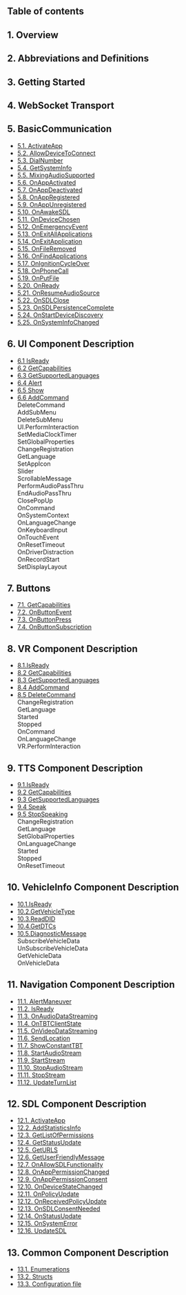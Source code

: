 ## Table of contents

## 1. Overview

## 2. Abbreviations and Definitions

## 3. Getting Started

## 4. WebSocket Transport

## 5. BasicCommunication
 -   [5.1. ActivateApp](BasicCommunication/ActivateApp/index.md#activateapp)
 -   [5.2. AllowDeviceToConnect](BasicCommunication/AllowDeviceToConnect/index.md#allowdevicetoconnect)
 -   [5.3. DialNumber](BasicCommunication/DialNumber/index.md#dialnumber)
 -   [5.4. GetSystemInfo](BasicCommunication/GetSystemInfo/index.md#getsysteminfo)
 -   [5.5. MixingAudioSupported](BasicCommunication/MixingAudioSupported/index.md#mixingaudiosupported)
 -   [5.6. OnAppActivated](BasicCommunication/OnAppActivated/index.md#onappactivated)
 -   [5.7. OnAppDeactivated](BasicCommunication/OnAppDeactivated/index.md#onappdeactivated)
 -   [5.8. OnAppRegistered](BasicCommunication/OnAppRegistered/index.md#onappregistered)
 -   [5.9. OnAppUnregistered](BasicCommunication/OnAppUnregistered/index.md#onappunregistered)
 -   [5.10. OnAwakeSDL](BasicCommunication/OnAwakeSDL/index.md#onawakesdl)
 -   [5.11. OnDeviceChosen](BasicCommunication/OnDeviceChosen/index.md#ondevicechosen)
 -   [5.12. OnEmergencyEvent](BasicCommunication/OnEmergencyEvent/index.md#onemergencyevent)
 -   [5.13. OnExitAllApplications](BasicCommunication/OnExitAllApplications/index.md#onexitallapplications)
 -   [5.14. OnExitApplication](BasicCommunication/OnExitApplication/index.md#onexitapplication)
 -   [5.15. OnFileRemoved](BasicCommunication/OnFileRemoved/index.md#onfileremoved) 
 -   [5.16. OnFindApplications](BasicCommunication/OnFindApplications/index.md#onfindapplications) 
 -   [5.17. OnIgnitionCycleOver](BasicCommunication/OnIgnitionCycleOver/index.md#onignitioncycleover)
 -   [5.18. OnPhoneCall](BasicCommunication/OnPhoneCall/index.md#onphonecall)
 -   [5.19. OnPutFile](BasicCommunication/OnPutFile/index.md#onputfile)
 -   [5.20. OnReady](BasicCommunication/OnReady/index.md#onready)
 -   [5.21. OnResumeAudioSource](BasicCommunication/OnResumeAudioSource/index.md#onresumeaudiosource)
 -   [5.22. OnSDLClose](BasicCommunication/OnSDLClose/index.md#onsdlclose)
 -   [5.23. OnSDLPersistenceComplete](BasicCommunication/OnSDLPersistenceComplete/index.md#onsdlpersistencecomplete)
 -   [5.24. OnStartDeviceDiscovery](BasicCommunication/OnStartDeviceDiscovery/index.md#onstartdevicediscovery)
 -   [5.25. OnSystemInfoChanged](BasicCommunication/OnSystemInfoChanged/index.md#notification)
 
## 6. UI Component Description
-    [6.1 IsReady]()  
-    [6.2 GetCapabilities]()  
-    [6.3 GetSupportedLanguages]()  
-    [6.4 Alert]()  
-    [6.5 Show]()  
-    [6.6 AddCommand]()  
DeleteCommand  
AddSubMenu  
DeleteSubMenu  
UI.PerformInteraction  
SetMediaClockTimer  
SetGlobalProperties  
ChangeRegistration  
GetLanguage  
SetAppIcon  
Slider  
ScrollableMessage  
PerformAudioPassThru    
EndAudioPassThru  
ClosePopUp  
OnCommand  
OnSystemContext  
OnLanguageChange  
OnKeyboardInput  
OnTouchEvent  
OnResetTimeout  
OnDriverDistraction  
OnRecordStart  
SetDisplayLayout

## 7. Buttons  
 -   [7.1. GetCapabilities](Buttons/GetCapabilities/index.md#getcapabilities)
 -   [7.2. OnButtonEvent](Buttons/OnButtonEvent/index.md#onbuttonevent)
 -   [7.3. OnButtonPress](Buttons/OnButtonPress/index.md#onbuttonpress) 
 -   [7.4. OnButtonSubscription](Buttons/OnButtonSubscription/index.md#onbuttonsubscription) 

## 8. VR Component Description  
 -   [8.1.IsReady]()  
 -   [8.2 GetCapabilities]()  
 -   [8.3 GetSupportedLanguages]()  
 -   [8.4 AddCommand]()  
 -   [8.5 DeleteCommand]()  
ChangeRegistration  
GetLanguage  
Started  
Stopped  
OnCommand  
OnLanguageChange  
VR.PerformInteraction

## 9. TTS Component Description  
 -   [9.1.IsReady]()  
 -   [9.2 GetCapabilities]()  
 -   [9.3 GetSupportedLanguages]()  
 -   [9.4 Speak]()  
 -   [9.5 StopSpeaking]()  
ChangeRegistration  
GetLanguage  
SetGlobalProperties  
OnLanguageChange  
Started  
Stopped  
OnResetTimeout

## 10. VehicleInfo Component Description  
 -   [10.1.IsReady]()  
 -   [10.2.GetVehicleType]()  
 -   [10.3.ReadDID]() 
 -   [10.4.GetDTCs]()  
 -   [10.5.DiagnosticMessage]()  
SubscribeVehicleData  
UnSubscribeVehicleData  
GetVehicleData  
OnVehicleData

## 11. Navigation Component Description
-  [11.1. AlertManeuver](Navigation/AlertManeuver/index.md#alertmaneuver) 
-  [11.2. IsReady](Navigation/IsReady/index.md#isready) 
-  [11.3. OnAudioDataStreaming](Navigation/OnAudioDataStreaming/index.md#onaudiodatastreaming) 
-  [11.4. OnTBTClientState](Navigation/OnTBTClientState/index.md#ontbtclientstate) 
-  [11.5. OnVideoDataStreaming](Navigation/OnVideoDataStreaming/index.md#onvideodatastreaming) 
-  [11.6. SendLocation](Navigation/SendLocation/index.md#sendlocation) 
-  [11.7. ShowConstantTBT](Navigation/ShowConstantTBT/index.md#showconstanttbt) 
-  [11.8. StartAudioStream](Navigation/StartAudioStream/index.md#startaudiostream) 
-  [11.9. StartStream](Navigation/StartStream/index.md#startstream) 
-  [11.10. StopAudioStream](Navigation/StopAudioStream/index.md#stopaudiostream) 
-  [11.11. StopStream](Navigation/StopStream/index.md#stopstream) 
-  [11.12. UpdateTurnList](Navigation/UpdateTurnList/index.md#updateturnlist)  

## 12. SDL Component Description
-   [12.1. ActivateApp](SDL/ActivateApp/index.md#activateapp)
-   [12.2. AddStatisticsInfo](SDL/AddStatisticsInfo/index.md#addstatisticsinfo)  
-   [12.3. GetListOfPermissions](SDL/GetListOfPermissions/index.md#getlistofpermissions)
-   [12.4. GetStatusUpdate](SDL/GetStatusUpdate/index.md#getstatusupdate)  
-   [12.5. GetURLS](SDL/GetURLS/index.md#geturls)  
-   [12.6. GetUserFriendlyMessage](SDL/GetUserFriendlyMessage/index.md#getuserfriendlymessage)  
-   [12.7. OnAllowSDLFunctionality](SDL/OnAllowSDLFunctionality/index.md#onallowsdlfunctionality)
-   [12.8. OnAppPermissionChanged](SDL/OnAppPermissionChanged/index.md#onapppermissionchanged)  
-   [12.9. OnAppPermissionConsent](SDL/OnAppPermissionConsent/index.md)  
-   [12.10. OnDeviceStateChanged](SDL/OnDeviceStateChanged/index.md#ondevicestatechanged)  
-   [12.11. OnPolicyUpdate](SDL/OnPolicyUpdate/index.md#onpolicyupdate)  
-   [12.12. OnReceivedPolicyUpdate](SDL/OnReceivedPolicyUpdate/index.md#onreceivedpolicyupdate)  
-   [12.13. OnSDLConsentNeeded](SDL/OnSDLConsentNeeded/index.md#onsdlconsentneeded)
-   [12.14. OnStatusUpdate](SDL/OnStatusUpdate/index.md#onstatusupdate)
-   [12.15. OnSystemError](SDL/OnSystemError/index.md#onsystemerror)
-   [12.16. UpdateSDL](SDL/UpdateSDL/index.md#updatesdl)  

## 13. Common Component Description  
-  [13.1. Enumerations](Guide_index#enumerations)  
-  [13.2. Structs](Guide_index#structs)
-  [13.3. Configuration file]()
 
